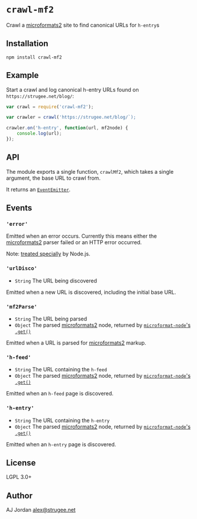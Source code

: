 # `crawl-mf2`

Crawl a [microformats2][] site to find canonical URLs for `h-entry`s

## Installation

    npm install crawl-mf2

## Example

Start a crawl and log canonical h-entry URLs found on `https://strugee.net/blog/`:

```js
var crawl = require('crawl-mf2');

var crawler = crawl('https://strugee.net/blog/`);

crawler.on('h-entry', function(url, mf2node) {
	console.log(url);
});
```

## API

The module exports a single function, `crawlMf2`, which takes a single argument, the base URL to crawl from.

It returns an [`EventEmitter`](https://nodejs.org/api/events.html#events_class_eventemitter).

## Events

### `'error'`

Emitted when an error occurs. Currently this means either the [microformats2][] parser failed or an HTTP error occurred.

Note: [treated specially](https://nodejs.org/api/events.html#events_error_events) by Node.js.

### `'urlDisco'`

* `String` The URL being discovered

Emitted when a new URL is discovered, including the initial base URL.

### `'mf2Parse'`

* `String` The URL being parsed
* `Object` The parsed [microformats2][] node, returned by [`microformat-node`'s `.get()`](https://www.npmjs.com/package/microformat-node#get)

Emitted when a URL is parsed for [microformats2][] markup.

### `'h-feed'`

* `String` The URL containing the `h-feed`
* `Object` The parsed [microformats2][] node, returned by [`microformat-node`'s `.get()`](https://www.npmjs.com/package/microformat-node#get)

Emitted when an `h-feed` page is discovered.

### `'h-entry'`

* `String` The URL containing the `h-entry`
* `Object` The parsed [microformats2][] node, returned by [`microformat-node`'s `.get()`](https://www.npmjs.com/package/microformat-node#get)

Emitted when an `h-entry` page is discovered.

## License

LGPL 3.0+

## Author

AJ Jordan <alex@strugee.net>

 [microformats2]: http://microformats.org/
